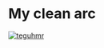 # My clean arc
[![teguhmr](https://app.circleci.com/gh/teguhmr/MySimpleCleanArchitecture.svg?style=shield)](https://circleci.com/gh/teguhmr/MySimpleCleanArchitecture)
